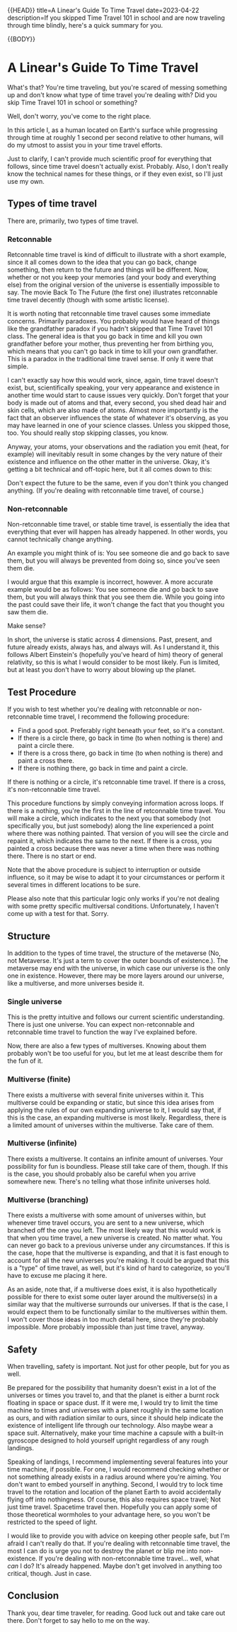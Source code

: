{{HEAD}}
title=A Linear's Guide To Time Travel
date=2023-04-22
description=If you skipped Time Travel 101 in school and are now traveling through time blindly, here's a quick summary for you.

{{BODY}}

# A Linear's Guide To Time Travel

What's that? You're time traveling, but you're scared of messing something up and don't know what type of time travel you're dealing with? Did you skip Time Travel 101 in school or something?

Well, don't worry, you've come to the right place.

In this article I, as a human located on Earth's surface while progressing through time at roughly 1 second per second relative to other humans, will do my utmost to assist you in your time travel efforts.

Just to clarify, I can't provide much scientific proof for everything that follows, since time travel doesn't actually exist. Probably. Also, I don't really know the technical names for these things, or if they even exist, so I'll just use my own.

## Types of time travel

There are, primarily, two types of time travel.

### Retconnable

Retconnable time travel is kind of difficult to illustrate with a short example, since it all comes down to the idea that you can go back, change something, then return to the future and things will be different. Now, whether or not you keep your memories (and your body and everything else) from the original version of the universe is essentially impossible to say. The movie Back To The Future (the first one) illustrates retconnable time travel decently (though with some artistic license).

It is worth noting that retconnable time travel causes some immediate concerns. Primarily paradoxes. You probably would have heard of things like the grandfather paradox if you hadn't skipped that Time Travel 101 class. The general idea is that you go back in time and kill you own grandfather before your mother, thus preventing her from birthing you, which means that you can't go back in time to kill your own grandfather. This is a paradox in the traditional time travel sense. If only it were that simple.

I can't exactly say how this would work, since, again, time travel doesn't exist, but, scientifically speaking, your very appearance and existence in another time would start to cause issues very quickly. Don't forget that your body is made out of atoms and that, every second, you shed dead hair and skin cells, which are also made of atoms. Almost more importantly is the fact that an observer influences the state of whatever it's observing, as you may have learned in one of your science classes. Unless you skipped those, too. You should really stop skipping classes, you know.

Anyway, your atoms, your observations and the radiation you emit (heat, for example) will inevitably result in some changes by the very nature of their existence and influence on the other matter in the universe. Okay, it's getting a bit technical and off-topic here, but it all comes down to this:

Don't expect the future to be the same, even if you don't think you changed anything. (If you're dealing with retconnable time travel, of course.)

### Non-retconnable

Non-retconnable time travel, or stable time travel, is essentially the idea that everything that ever will happen has already happened. In other words, you cannot technically change anything.

An example you might think of is:
You see someone die and go back to save them, but you will always be prevented from doing so, since you've seen them die.

I would argue that this example is incorrect, however. A more accurate example would be as follows:
You see someone die and go back to save them, but you will always think that you see them die. While you going into the past could save their life, it won't change the fact that you thought you saw them die.

Make sense?

In short, the universe is static across 4 dimensions. Past, present, and future already exists, always has, and always will. As I understand it, this follows Albert Einstein's (hopefully you've heard of him) theory of general relativity, so this is what I would consider to be most likely. Fun is limited, but at least you don't have to worry about blowing up the planet.

## Test Procedure

If you wish to test whether you're dealing with retconnable or non-retconnable time travel, I recommend the following procedure:

-   Find a good spot. Preferably right beneath your feet, so it's a constant.
-   If there is a circle there, go back in time (to when nothing is there) and paint a circle there.
-   If there is a cross there, go back in time (to when nothing is there) and paint a cross there.
-   If there is nothing there, go back in time and paint a circle.

If there is nothing or a circle, it's retconnable time travel.
If there is a cross, it's non-retconnable time travel.

This procedure functions by simply conveying information across loops. If there is a nothing, you're the first in the line of retconnable time travel. You will make a circle, which indicates to the next you that somebody (not specifically you, but just somebody) along the line experienced a point where there was nothing painted. That version of you will see the circle and repaint it, which indicates the same to the next. If there is a cross, you painted a cross because there was never a time when there was nothing there. There is no start or end.

Note that the above procedure is subject to interruption or outside influence, so it may be wise to adapt it to your circumstances or perform it several times in different locations to be sure.

Please also note that this particular logic only works if you're not dealing with some pretty specific multiversal conditions. Unfortunately, I haven't come up with a test for that. Sorry.

## Structure

In addition to the types of time travel, the structure of the metaverse (No, not Metaverse. It's just a term to cover the outer bounds of existence.). The metaverse may end with the universe, in which case our universe is the only one in existence. However, there may be more layers around our universe, like a multiverse, and more universes beside it.

### Single universe

This is the pretty intuitive and follows our current scientific understanding. There is just one universe. You can expect non-retconnable and retconnable time travel to function the way I've explained before.

Now, there are also a few types of multiverses. Knowing about them probably won't be too useful for you, but let me at least describe them for the fun of it.

### Multiverse (finite)

There exists a multiverse with several finite universes within it. This multiverse could be expanding or static, but since this idea arises from applying the rules of our own expanding universe to it, I would say that, if this is the case, an expanding multiverse is most likely. Regardless, there is a limited amount of universes within the multiverse. Take care of them.

### Multiverse (infinite)

There exists a multiverse. It contains an infinite amount of universes. Your possibility for fun is boundless. Please still take care of them, though. If this is the case, you should probably also be careful when you arrive somewhere new. There's no telling what those infinite universes hold.

### Multiverse (branching)

There exists a multiverse with some amount of universes within, but whenever time travel occurs, you are sent to a new universe, which branched off the one you left. The most likely way that this would work is that when you time travel, a new universe is created. No matter what. You can never go back to a previous universe under any circumstances. If this is the case, hope that the multiverse is expanding, and that it is fast enough to account for all the new universes you're making. It could be argued that this is a "type" of time travel, as well, but it's kind of hard to categorize, so you'll have to excuse me placing it here.

As an aside, note that, if a multiverse does exist, it is also hypothetically possible for there to exist some outer layer around the multiverse(s) in a similar way that the multiverse surrounds our universes. If that is the case, I would expect them to be functionally similar to the multiverses within them. I won't cover those ideas in too much detail here, since they're probably impossible. More probably impossible than just time travel, anyway.

## Safety

When travelling, safety is important. Not just for other people, but for you as well.

Be prepared for the possibility that humanity doesn't exist in a lot of the universes or times you travel to, and that the planet is either a burnt rock floating in space or space dust. If it were me, I would try to limit the time machine to times and universes with a planet roughly in the same location as ours, and with radiation similar to ours, since it should help indicate the existence of intelligent life through our technology. Also maybe wear a space suit. Alternatively, make your time machine a capsule with a built-in gyroscope designed to hold yourself upright regardless of any rough landings.

Speaking of landings, I recommend implementing several features into your time machine, if possible. For one, I would recommend checking whether or not something already exists in a radius around where you're aiming. You don't want to embed yourself in anything. Second, I would try to lock time travel to the rotation and location of the planet Earth to avoid accidentally flying off into nothingness. Of course, this also requires space travel; Not just time travel. Spacetime travel then. Hopefully you can apply some of those theoretical wormholes to your advantage here, so you won't be restricted to the speed of light.

I would like to provide you with advice on keeping other people safe, but I'm afraid I can't really do that. If you're dealing with retconnable time travel, the most I can do is urge you not to destroy the planet or blip me into non-existence. If you're dealing with non-retconnable time travel... well, what _can_ I do? It's already happened. Maybe don't get involved in anything too critical, though. Just in case.

## Conclusion

Thank you, dear time traveler, for reading. Good luck out and take care out there. Don't forget to say hello to me on the way.
